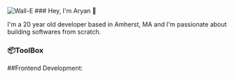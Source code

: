 <p align="left"> <img src="[https://komarev.com/ghpvc/?username=rishavchanda&label=Profile%20views&color=0e75b68stvle=flat](https://www.pngall.com/wp-content/uploads/12/Wall-E-Robot-PNG-File.png)" alt='Wall-E'>
### Hey, I'm Aryan 👋

I'm a 20 year old developer based in Amherst, MA and I'm passionate about building softwares from scratch. 

### 📦ToolBox

##Frontend Development: 

<!--
**aryantipnis/aryantipnis** is a ✨ _special_ ✨ repository because its `README.md` (this file) appears on your GitHub profile.

Here are some ideas to get you started:

- 🔭 I’m currently working on ...
- 🌱 I’m currently learning ...
- 👯 I’m looking to collaborate on ...
- 🤔 I’m looking for help with ...
- 💬 Ask me about ...
- 📫 How to reach me: ...
- 😄 Pronouns: ...
- ⚡ Fun fact: ...
-->
